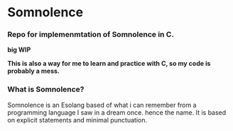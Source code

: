 # Somnolence

### Repo for implemenmtation of Somnolence in C.

**big WIP**

**This is also a way for me to learn and practice with C, so my code is probably a mess.** 


### What is Somnolence?

Somnolence is an Esolang based of what i can remember from a programming language I saw in a dream once. hence the name. It is based on explicit statements
and minimal punctuation. 

